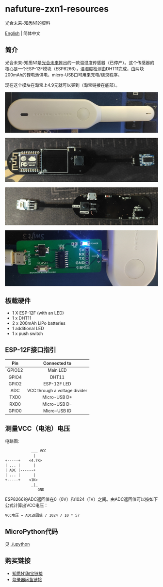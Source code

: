 # nafuture-zxn1-resources

光合未来-知悉N1的资料

[English](./README.md) | 简体中文

## 简介

光合未来-知悉N1是[光合未来](http://www.nafuture.cn/)推出的一款温湿度传感器（已停产）。这个传感器的核心是一个ESP-12F模块（ESP8266），温湿度检测由DHT11完成，由两块200mAh的锂电池供电，micro-USB口可用来充电/烧录程序。

现在这个模块在淘宝上4.9元就可以买到（淘宝链接在底部）。

![XZN1](./res/zxn1-cover.jpg)

![XZN1 front](./res/zxn1-front.jpg)

![XZN1 back](./res/zxn1-back.jpg)

![XZN1 Programmer](./res/programmer.jpg)

## 板载硬件

- 1 X ESP-12F (with an LED)
- 1 x DHT11
- 2 x 200mAh LiPo batteries
- 1 additional LED
- 1 x push switch

## ESP-12F接口指引

|   Pin   |          Connected to          |
|:-------:|:------------------------------:|
|  GPIO12 |            Main LED            |
|  GPIO4  |              DHT11             |
|  GPIO2  |           ESP-12F LED          |
|   ADC   |  VCC through a voltage divider |
|   TXD0  |          Micro-USB D+          |
|   RXD0  |          Micro-USB D-          |
|  GPIO0  |          Micro-USB ID          |

## 测量VCC（电池）电压

电路图:

```
            ___ VCC
             |
+-----+    <4.7K>
| ... |      |
| ADC |------+
| ... |      |
+-----+    <1K>
            _|_ 
               GND

```

ESP8266的ADC返回值在0（0V）和1024（1V）之间。由ADC返回值可以按如下公式计算出VCC电压：

```
VCC电压 = ADC返回值 / 1024 / 10 * 57
```

## MicroPython代码

见 [./upython](./upython)

## 购买链接

- [知悉N1淘宝链接](https://m.tb.cn/h.Vzupfv7?sm=34d8ae)
- [烧录器闲鱼链接](https://market.m.taobao.com/app/idleFish-F2e/widle-taobao-rax/page-detail?wh_weex=true&wx_navbar_transparent=true&id=626032002165&ut_sk=1.X23p8dbHZsEDAI2wCPftXkIY_21407387_1601553035380.Copy.detail.626032002165.3586168982&forceFlush=1)
